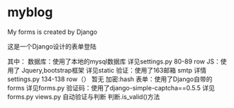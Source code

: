 # myblog
My forms is created by Django

这是一个Django设计的表单登陆


其中：
  数据库：使用了本地的mysql数据库 详见settings.py 80-89 row
  JS：使用了 Jquery,bootstrap框架 详见static
  验证：使用了163邮箱 smtp  详情settings.py 134-138 row（） 暂无
  加密:hash
  表单：使用了Django自带的 forms 详见forms.py
  验证码：使用了django-simple-captcha==0.5.5 详见forms.py views.py 自动验证与判断 判断.is_valid()方法

